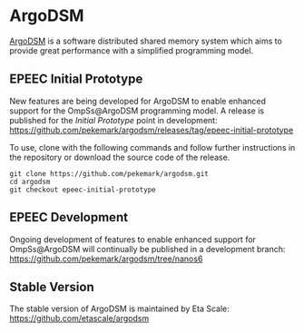 # ArgoDSM

[ArgoDSM](https://www.it.uu.se/research/project/argo) is a software distributed
shared memory system which aims to provide great performance with a simplified
programming model.


## EPEEC Initial Prototype

New features are being developed for ArgoDSM to enable enhanced support for the OmpSs@ArgoDSM programming model.
A release is published for the *Initial Prototype* point in development:  
https://github.com/pekemark/argodsm/releases/tag/epeec-initial-prototype

To use, clone with the following commands and follow further instructions in the repository or download the source code of the release.
```
git clone https://github.com/pekemark/argodsm.git
cd argodsm
git checkout epeec-initial-prototype
```


## EPEEC Development

Ongoing development of features to enable enhanced support for OmpSs@ArgoDSM will continually be published in a development branch:  
https://github.com/pekemark/argodsm/tree/nanos6


## Stable Version

The stable version of ArgoDSM is maintained by Eta Scale:  
https://github.com/etascale/argodsm
